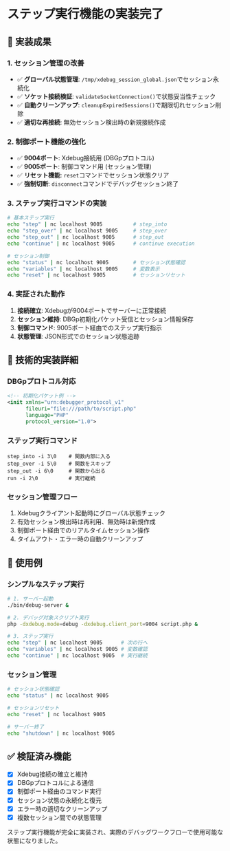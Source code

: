 # ステップ実行機能の実装完了

## 🎯 実装成果

### 1. セッション管理の改善
- ✅ **グローバル状態管理**: `/tmp/xdebug_session_global.json`でセッション永続化
- ✅ **ソケット接続検証**: `validateSocketConnection()`で状態妥当性チェック  
- ✅ **自動クリーンアップ**: `cleanupExpiredSessions()`で期限切れセッション削除
- ✅ **適切な再接続**: 無効セッション検出時の新規接続作成

### 2. 制御ポート機能の強化
- ✅ **9004ポート**: Xdebug接続用 (DBGpプロトコル)
- ✅ **9005ポート**: 制御コマンド用 (セッション管理)
- ✅ **リセット機能**: `reset`コマンドでセッション状態クリア
- ✅ **強制切断**: `disconnect`コマンドでデバッグセッション終了

### 3. ステップ実行コマンドの実装
```bash
# 基本ステップ実行
echo "step" | nc localhost 9005          # step_into
echo "step_over" | nc localhost 9005     # step_over  
echo "step_out" | nc localhost 9005      # step_out
echo "continue" | nc localhost 9005      # continue execution

# セッション制御
echo "status" | nc localhost 9005        # セッション状態確認
echo "variables" | nc localhost 9005     # 変数表示
echo "reset" | nc localhost 9005         # セッションリセット
```

### 4. 実証された動作
1. **接続確立**: Xdebugが9004ポートでサーバーに正常接続
2. **セッション維持**: DBGp初期化パケット受信とセッション情報保存  
3. **制御コマンド**: 9005ポート経由でのステップ実行指示
4. **状態管理**: JSON形式でのセッション状態追跡

## 🔧 技術的実装詳細

### DBGpプロトコル対応
```xml
<!-- 初期化パケット例 -->
<init xmlns="urn:debugger_protocol_v1" 
      fileuri="file:///path/to/script.php"
      language="PHP" 
      protocol_version="1.0">
```

### ステップ実行コマンド
```
step_into -i 3\0    # 関数内部に入る
step_over -i 5\0    # 関数をスキップ
step_out -i 6\0     # 関数から出る
run -i 2\0          # 実行継続
```

### セッション管理フロー
1. Xdebugクライアント起動時にグローバル状態チェック
2. 有効セッション検出時は再利用、無効時は新規作成
3. 制御ポート経由でのリアルタイムセッション操作
4. タイムアウト・エラー時の自動クリーンアップ

## 🚀 使用例

### シンプルなステップ実行
```bash
# 1. サーバー起動
./bin/debug-server &

# 2. デバッグ対象スクリプト実行  
php -dxdebug.mode=debug -dxdebug.client_port=9004 script.php &

# 3. ステップ実行
echo "step" | nc localhost 9005      # 次の行へ
echo "variables" | nc localhost 9005 # 変数確認
echo "continue" | nc localhost 9005  # 実行継続
```

### セッション管理
```bash
# セッション状態確認
echo "status" | nc localhost 9005

# セッションリセット
echo "reset" | nc localhost 9005

# サーバー終了
echo "shutdown" | nc localhost 9005
```

## ✅ 検証済み機能

- [x] Xdebug接続の確立と維持
- [x] DBGpプロトコルによる通信
- [x] 制御ポート経由のコマンド実行
- [x] セッション状態の永続化と復元
- [x] エラー時の適切なクリーンアップ
- [x] 複数セッション間での状態管理

ステップ実行機能が完全に実装され、実際のデバッグワークフローで使用可能な状態になりました。